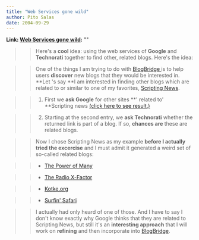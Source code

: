 ```yaml
---
title: "Web Services gone wild"
author: Pito Salas
date: 2004-09-29
---
```


**Link: [Web Services gone wild](None):** ""


>>

>> Here's a **cool** idea: using the web services of **Google** and
**Technorati** together to find other, related blogs. Here's the idea:

>>

>> One of the things I am trying to do with [BlogBridge
](<http://www.blogbridge.com>)is to help users **discover** new blogs that
they would be interested in. **Let 's say **I am interested in finding other
blogs which are related to or similar to one of my favorites, [Scripting
News](<http://www.scripting.com>).

>>

>>   1. First we **ask Google** for other sites **' related to' **Scripting
news [(click here to see
result.)](<http://www.google.com/search?sourceid=navclient&ie=UTF-8&q=related%3Ascripting%2Ecom>)

>>

>>   2. Starting at the second entry, we **ask Technorati** whether the
returned link is part of a blog. If so, **chances are** these are related
blogs.

>>

>> Now I chose Scripting News as my example **before I actually tried the
excercise** and I must admit it generated a weird set of so-called related
blogs:

>>

>>   * [The Power of Many](<http://x-pollen.com/many/>)

>>

>>   * [The Radio X-Factor](<http://www.radioxfactor.com/>)

>>

>>   * [Kotke.org](<http://kottke.org/>)

>>

>>   * [Surfin' Safari](<http://weblogs.mozillazine.org/hyatt/>)

>>

>>

>> I actually had only heard of one of those. And I have to say I don't know
exactly why Google thinks that they are related to Scripting News, but still
it's an **interesting approach** that I will work on **refining** and then
incorporate into [BlogBridge](<http://www.blogbridge.com>).


